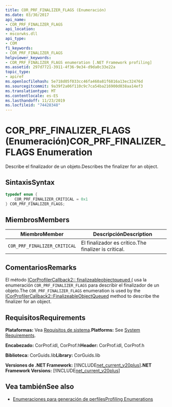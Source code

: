 ```yaml
---
title: COR_PRF_FINALIZER_FLAGS (Enumeración)
ms.date: 03/30/2017
api_name:
- COR_PRF_FINALIZER_FLAGS
api_location:
- mscorwks.dll
api_type:
- COM
f1_keywords:
- COR_PRF_FINALIZER_FLAGS
helpviewer_keywords:
- COR_PRF_FINALIZER_FLAGS enumeration [.NET Framework profiling]
ms.assetid: 297d7721-3911-4f36-9e34-d9da0c33e22a
topic_type:
- apiref
ms.openlocfilehash: 5e718d05f033cc46fa460a81f6816a13ec32476d
ms.sourcegitcommit: 9a39f2a06f110c9c7ca54ba216900d038aa14ef3
ms.translationtype: MT
ms.contentlocale: es-ES
ms.lasthandoff: 11/23/2019
ms.locfileid: "74428348"
---
```

# <a name="cor_prf_finalizer_flags-enumeration"></a><span data-ttu-id="069af-102">COR_PRF_FINALIZER_FLAGS (Enumeración)</span><span class="sxs-lookup"><span data-stu-id="069af-102">COR_PRF_FINALIZER_FLAGS Enumeration</span></span>
<span data-ttu-id="069af-103">Describe el finalizador de un objeto.</span><span class="sxs-lookup"><span data-stu-id="069af-103">Describes the finalizer for an object.</span></span>  
  
## <a name="syntax"></a><span data-ttu-id="069af-104">Sintaxis</span><span class="sxs-lookup"><span data-stu-id="069af-104">Syntax</span></span>  
  
```cpp  
typedef enum {  
    COR_PRF_FINALIZER_CRITICAL = 0x1  
} COR_PRF_FINALIZER_FLAGS;  
```  
  
## <a name="members"></a><span data-ttu-id="069af-105">Miembros</span><span class="sxs-lookup"><span data-stu-id="069af-105">Members</span></span>  
  
|<span data-ttu-id="069af-106">Miembro</span><span class="sxs-lookup"><span data-stu-id="069af-106">Member</span></span>|<span data-ttu-id="069af-107">Descripción</span><span class="sxs-lookup"><span data-stu-id="069af-107">Description</span></span>|  
|------------|-----------------|  
|`COR_PRF_FINALIZER_CRITICAL`|<span data-ttu-id="069af-108">El finalizador es crítico.</span><span class="sxs-lookup"><span data-stu-id="069af-108">The finalizer is critical.</span></span>|  
  
## <a name="remarks"></a><span data-ttu-id="069af-109">Comentarios</span><span class="sxs-lookup"><span data-stu-id="069af-109">Remarks</span></span>  
 <span data-ttu-id="069af-110">El método [ICorProfilerCallback2:: finalizeableobjectqueued (](../../../../docs/framework/unmanaged-api/profiling/icorprofilercallback2-finalizeableobjectqueued-method.md) usa la enumeración `COR_PRF_FINALIZER_FLAGS` para describir el finalizador de un objeto.</span><span class="sxs-lookup"><span data-stu-id="069af-110">The `COR_PRF_FINALIZER_FLAGS` enumeration is used by the [ICorProfilerCallback2::FinalizeableObjectQueued](../../../../docs/framework/unmanaged-api/profiling/icorprofilercallback2-finalizeableobjectqueued-method.md) method to describe the finalizer for an object.</span></span>  
  
## <a name="requirements"></a><span data-ttu-id="069af-111">Requisitos</span><span class="sxs-lookup"><span data-stu-id="069af-111">Requirements</span></span>  
 <span data-ttu-id="069af-112">**Plataformas:** Vea [Requisitos de sistema](../../../../docs/framework/get-started/system-requirements.md).</span><span class="sxs-lookup"><span data-stu-id="069af-112">**Platforms:** See [System Requirements](../../../../docs/framework/get-started/system-requirements.md).</span></span>  
  
 <span data-ttu-id="069af-113">**Encabezado:** CorProf.idl, CorProf.h</span><span class="sxs-lookup"><span data-stu-id="069af-113">**Header:** CorProf.idl, CorProf.h</span></span>  
  
 <span data-ttu-id="069af-114">**Biblioteca:** CorGuids.lib</span><span class="sxs-lookup"><span data-stu-id="069af-114">**Library:** CorGuids.lib</span></span>  
  
 <span data-ttu-id="069af-115">**Versiones de .NET Framework:** [!INCLUDE[net_current_v20plus](../../../../includes/net-current-v20plus-md.md)]</span><span class="sxs-lookup"><span data-stu-id="069af-115">**.NET Framework Versions:** [!INCLUDE[net_current_v20plus](../../../../includes/net-current-v20plus-md.md)]</span></span>  
  
## <a name="see-also"></a><span data-ttu-id="069af-116">Vea también</span><span class="sxs-lookup"><span data-stu-id="069af-116">See also</span></span>

- [<span data-ttu-id="069af-117">Enumeraciones para generación de perfiles</span><span class="sxs-lookup"><span data-stu-id="069af-117">Profiling Enumerations</span></span>](../../../../docs/framework/unmanaged-api/profiling/profiling-enumerations.md)
